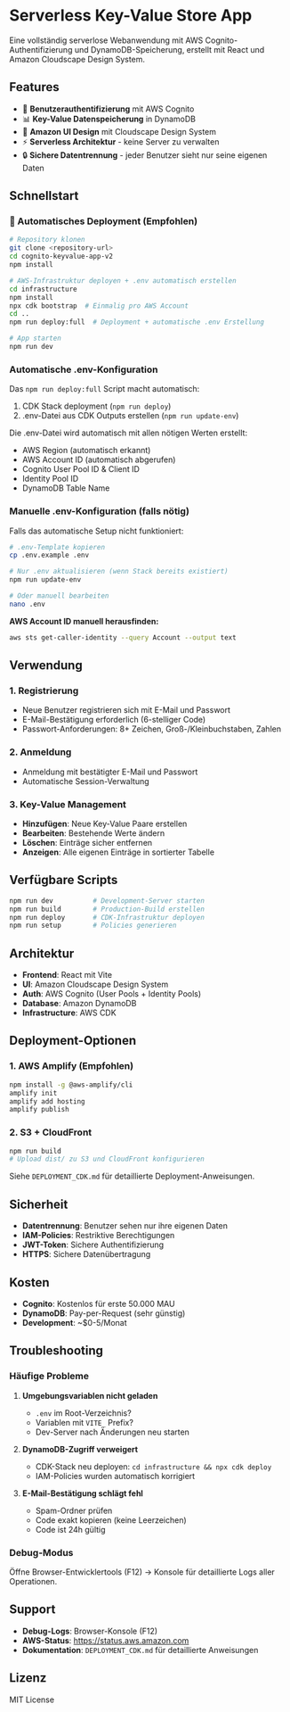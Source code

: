 # Serverless Key-Value Store App

Eine vollständig serverlose Webanwendung mit AWS Cognito-Authentifizierung und DynamoDB-Speicherung, erstellt mit React und Amazon Cloudscape Design System.

## Features

- 🔐 **Benutzerauthentifizierung** mit AWS Cognito
- 📊 **Key-Value Datenspeicherung** in DynamoDB
- 🎨 **Amazon UI Design** mit Cloudscape Design System
- ⚡ **Serverless Architektur** - keine Server zu verwalten
- 🔒 **Sichere Datentrennung** - jeder Benutzer sieht nur seine eigenen Daten

## Schnellstart

### 🚀 Automatisches Deployment (Empfohlen)

```bash
# Repository klonen
git clone <repository-url>
cd cognito-keyvalue-app-v2
npm install

# AWS-Infrastruktur deployen + .env automatisch erstellen
cd infrastructure
npm install
npx cdk bootstrap  # Einmalig pro AWS Account
cd ..
npm run deploy:full  # Deployment + automatische .env Erstellung

# App starten
npm run dev
```

### Automatische .env-Konfiguration

Das `npm run deploy:full` Script macht automatisch:
1. CDK Stack deployment (`npm run deploy`)
2. .env-Datei aus CDK Outputs erstellen (`npm run update-env`)

Die .env-Datei wird automatisch mit allen nötigen Werten erstellt:
- AWS Region (automatisch erkannt)
- AWS Account ID (automatisch abgerufen)
- Cognito User Pool ID & Client ID
- Identity Pool ID
- DynamoDB Table Name

### Manuelle .env-Konfiguration (falls nötig)

Falls das automatische Setup nicht funktioniert:

```bash
# .env-Template kopieren
cp .env.example .env

# Nur .env aktualisieren (wenn Stack bereits existiert)
npm run update-env

# Oder manuell bearbeiten
nano .env
```

**AWS Account ID manuell herausfinden:**
```bash
aws sts get-caller-identity --query Account --output text
```

## Verwendung

### 1. Registrierung
- Neue Benutzer registrieren sich mit E-Mail und Passwort
- E-Mail-Bestätigung erforderlich (6-stelliger Code)
- Passwort-Anforderungen: 8+ Zeichen, Groß-/Kleinbuchstaben, Zahlen

### 2. Anmeldung
- Anmeldung mit bestätigter E-Mail und Passwort
- Automatische Session-Verwaltung

### 3. Key-Value Management
- **Hinzufügen**: Neue Key-Value Paare erstellen
- **Bearbeiten**: Bestehende Werte ändern
- **Löschen**: Einträge sicher entfernen
- **Anzeigen**: Alle eigenen Einträge in sortierter Tabelle

## Verfügbare Scripts

```bash
npm run dev          # Development-Server starten
npm run build        # Production-Build erstellen
npm run deploy       # CDK-Infrastruktur deployen
npm run setup        # Policies generieren
```

## Architektur

- **Frontend**: React mit Vite
- **UI**: Amazon Cloudscape Design System
- **Auth**: AWS Cognito (User Pools + Identity Pools)
- **Database**: Amazon DynamoDB
- **Infrastructure**: AWS CDK

## Deployment-Optionen

### 1. AWS Amplify (Empfohlen)
```bash
npm install -g @aws-amplify/cli
amplify init
amplify add hosting
amplify publish
```

### 2. S3 + CloudFront
```bash
npm run build
# Upload dist/ zu S3 und CloudFront konfigurieren
```

Siehe `DEPLOYMENT_CDK.md` für detaillierte Deployment-Anweisungen.

## Sicherheit

- **Datentrennung**: Benutzer sehen nur ihre eigenen Daten
- **IAM-Policies**: Restriktive Berechtigungen
- **JWT-Token**: Sichere Authentifizierung
- **HTTPS**: Sichere Datenübertragung

## Kosten

- **Cognito**: Kostenlos für erste 50.000 MAU
- **DynamoDB**: Pay-per-Request (sehr günstig)
- **Development**: ~$0-5/Monat

## Troubleshooting

### Häufige Probleme

1. **Umgebungsvariablen nicht geladen**
   - `.env` im Root-Verzeichnis?
   - Variablen mit `VITE_` Prefix?
   - Dev-Server nach Änderungen neu starten

2. **DynamoDB-Zugriff verweigert**
   - CDK-Stack neu deployen: `cd infrastructure && npx cdk deploy`
   - IAM-Policies wurden automatisch korrigiert

3. **E-Mail-Bestätigung schlägt fehl**
   - Spam-Ordner prüfen
   - Code exakt kopieren (keine Leerzeichen)
   - Code ist 24h gültig

### Debug-Modus

Öffne Browser-Entwicklertools (F12) → Konsole für detaillierte Logs aller Operationen.

## Support

- **Debug-Logs**: Browser-Konsole (F12)
- **AWS-Status**: https://status.aws.amazon.com
- **Dokumentation**: `DEPLOYMENT_CDK.md` für detaillierte Anweisungen

## Lizenz

MIT License
